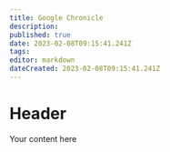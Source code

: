 ```yaml
---
title: Google Chronicle
description: 
published: true
date: 2023-02-08T09:15:41.241Z
tags: 
editor: markdown
dateCreated: 2023-02-08T09:15:41.241Z
---
```


# Header
Your content here